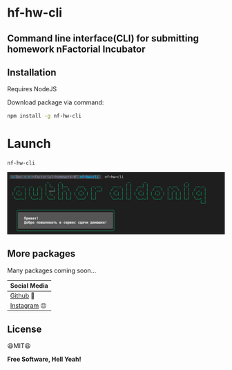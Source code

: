 # hf-hw-cli

## Command line interface(CLI) for submitting homework **nFactorial Incubator**

## Installation

Requires NodeJS

Download package via command:

```sh
npm install -g nf-hw-cli
```

# Launch

```
nf-hw-cli
```

![first_run_example](images/nf-hw-cli-1.png)


## More packages

Many packages coming soon...


| Social Media |
| ------ |
| [Github] 🥱 |
| [Instagram] 😉 |


## License

😆MIT😆

**Free Software, Hell Yeah!**

[//]: # (These are reference links used in the body of this note and get stripped out when the markdown processor does its job. There is no need to format nicely because it shouldn't be seen. Thanks SO - http://stackoverflow.com/questions/4823468/store-comments-in-markdown-syntax)


   [Instagram]: <https://www.instagram.com/aldoniq/>
   [Github]: <https://github.com/aldoniq>
   